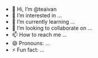 - 👋 Hi, I’m @teaivan
- 👀 I’m interested in ...
- 🌱 I’m currently learning ...
- 💞️ I’m looking to collaborate on ...
- 📫 How to reach me ...
- 😄 Pronouns: ...
- ⚡ Fun fact: ...

<!---
teaivan/teaivan is a ✨ special ✨ repository because its `README.md` (this file) appears on your GitHub profile.
You can click the Preview link to take a look at your changes.
--->
